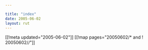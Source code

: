 ```yaml
---

title: "index"
date: 2005-06-02
layout: rut
---
```


[[!meta updated="2005-06-02"]]
[[!map pages="20050602/* and ! 20050602/*/*"]]
